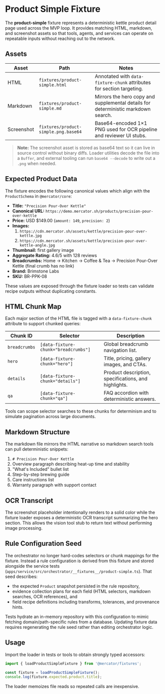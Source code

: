 # Product Simple Fixture

The **product-simple** fixture represents a deterministic kettle product detail page used across the MVP loop.
It provides matching HTML, markdown, and screenshot assets so that tools, agents, and services can operate on
repeatable inputs without reaching out to the network.

## Assets

| Asset | Path | Notes |
| --- | --- | --- |
| HTML | `fixtures/product-simple.html` | Annotated with `data-fixture-chunk` attributes for section targeting. |
| Markdown | `fixtures/product-simple.md` | Mirrors the hero copy and supplemental details for deterministic markdown search. |
| Screenshot | `fixtures/product-simple.png.base64` | Base64-encoded 1×1 PNG used for OCR pipeline and reviewer UI stubs. |

> **Note:** The screenshot asset is stored as base64 text so it can live in source control without binary diffs. Loader utilities
> decode the file into a `Buffer`, and external tooling can run `base64 --decode` to write out a `.png` when needed.

## Expected Product Data

The fixture encodes the following canonical values which align with the `ProductSchema` in `@mercator/core`:

- **Title:** `"Precision Pour-Over Kettle"`
- **Canonical URL:** `https://demo.mercator.sh/products/precision-pour-over-kettle`
- **Price:** USD $149.00 (`amount: 149`, `precision: 2`)
- **Images:**
  1. `https://cdn.mercator.sh/assets/kettle/precision-pour-over-kettle.jpg`
  2. `https://cdn.mercator.sh/assets/kettle/precision-pour-over-kettle-angle.jpg`
- **Thumbnail:** first gallery image
- **Aggregate Rating:** 4.6/5 with 128 reviews
- **Breadcrumbs:** Home → Kitchen → Coffee & Tea → Precision Pour-Over Kettle (final crumb has no link)
- **Brand:** Brimstone Labs
- **SKU:** BR-PPK-08

These values are exposed through the fixture loader so tests can validate recipe outputs without duplicating constants.

## HTML Chunk Map

Each major section of the HTML file is tagged with a `data-fixture-chunk` attribute to support chunked queries:

| Chunk ID | Selector | Description |
| --- | --- | --- |
| `breadcrumbs` | `[data-fixture-chunk="breadcrumbs"]` | Global breadcrumb navigation list. |
| `hero` | `[data-fixture-chunk="hero"]` | Title, pricing, gallery images, and CTAs. |
| `details` | `[data-fixture-chunk="details"]` | Product description, specifications, and highlights. |
| `qa` | `[data-fixture-chunk="qa"]` | FAQ accordion with deterministic answers. |

Tools can scope selector searches to these chunks for determinism and to simulate pagination across large documents.

## Markdown Structure

The markdown file mirrors the HTML narrative so markdown search tools can pull deterministic snippets:

1. `# Precision Pour-Over Kettle`
2. Overview paragraph describing heat-up time and stability
3. "What's Included" bullet list
4. Step-by-step brewing guide
5. Care instructions list
6. Warranty paragraph with support contact

## OCR Transcript

The screenshot placeholder intentionally renders to a solid color while the fixture loader exposes a deterministic
OCR transcript summarizing the hero section. This allows the vision tool stub to return text without performing
image processing.

## Rule Configuration Seed

The orchestrator no longer hard-codes selectors or chunk mappings for the fixture. Instead a rule configuration is
derived from this fixture and stored alongside the service tests (`apps/service/src/orchestrator/__fixtures__/product-simple.ts`).
That seed describes:

- the expected `Product` snapshot persisted in the rule repository,
- evidence collection plans for each field (HTML selectors, markdown searches, OCR references), and
- field recipe definitions including transforms, tolerances, and provenance hints.

Tests hydrate an in-memory repository with this configuration to mimic fetching domain/path-specific rules from a database.
Updating fixture data requires regenerating the rule seed rather than editing orchestrator logic.

## Usage

Import the loader in tests or tools to obtain strongly typed accessors:

```ts
import { loadProductSimpleFixture } from '@mercator/fixtures';

const fixture = loadProductSimpleFixture();
console.log(fixture.expected.product.title);
```

The loader memoizes file reads so repeated calls are inexpensive.
